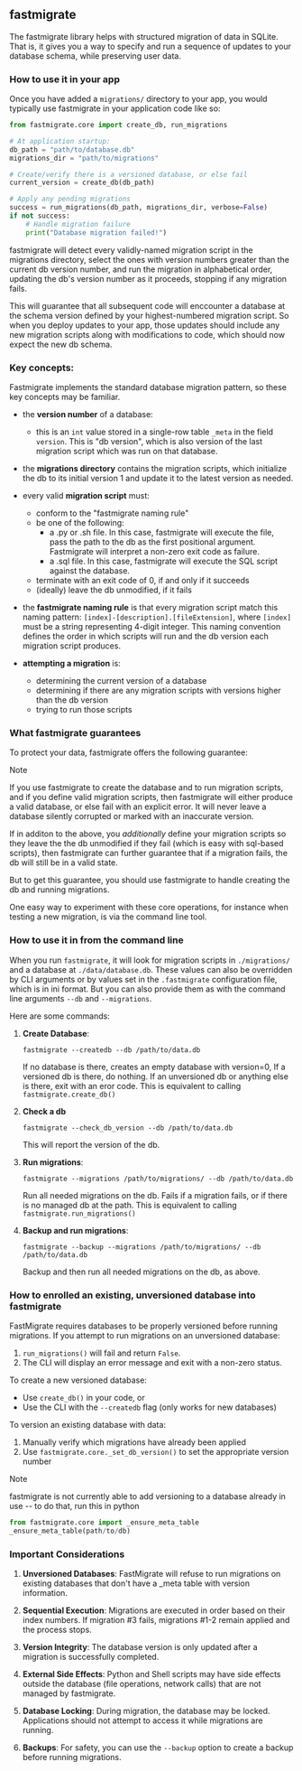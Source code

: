 ## fastmigrate

The fastmigrate library helps with structured migration of data in SQLite. That is, it gives you a way to specify and run a sequence of updates to your database schema, while preserving user data.

### How to use it in your app

Once you have added a `migrations/` directory to your app, you would typically use fastmigrate in your application code like so:

```python
from fastmigrate.core import create_db, run_migrations

# At application startup:
db_path = "path/to/database.db"
migrations_dir = "path/to/migrations"

# Create/verify there is a versioned database, or else fail
current_version = create_db(db_path)

# Apply any pending migrations
success = run_migrations(db_path, migrations_dir, verbose=False)
if not success:
    # Handle migration failure
    print("Database migration failed!")
```

fastmigrate will detect every validly-named migration script in the migrations directory, select the ones with version numbers greater than the current db version number, and run the migration in alphabetical order, updating the db's version number as it proceeds, stopping if any migration fails.

This will guarantee that all subsequent code will enccounter a database at the schema version defined by your highest-numbered migration script. So when you deploy updates to your app, those updates should include any new migration scripts along with modifications to code, which should now expect the new db schema.

### Key concepts:

Fastmigrate implements the standard database migration pattern, so these key concepts may be familiar.

- the **version number** of a database:
  - this is an `int` value stored in a single-row table `_meta` in the field `version`. This is "db version", which is also version of the last migration script which was run on that database.
  
- the **migrations directory** contains the migration scripts, which initialize the db to its initial version 1 and update it to the latest version as needed.

- every valid **migration script** must:
  - conform to the "fastmigrate naming rule"
  - be one of the following:
     - a .py or .sh file. In this case, fastmigrate will execute the file, pass the path to the db as the first positional argument. Fastmigrate will interpret a non-zero exit code as failure.
     - a .sql file. In this case, fastmigrate will execute the SQL script against the database.
  - terminate with an exit code of 0, if and only if it succeeds
  - (ideally) leave the db unmodified, if it fails
  
- the **fastmigrate naming rule** is that every migration script match this naming pattern: `[index]-[description].[fileExtension]`, where `[index]` must be a string representing 4-digit integer. This naming convention defines the order in which scripts will run and the db version each migration script produces.

- **attempting a migration** is:
  - determining the current version of a database
  - determining if there are any migration scripts with versions higher than the db version
  - trying to run those scripts

### What fastmigrate guarantees

To protect your data, fastmigrate offers the following guarantee:

> [!NOTE]  
> If you use fastmigrate to create the database and to run migration scripts, and if you define valid migration scripts, then fastmigrate will either produce a valid database, or else fail with an explicit error. It will never leave a database silently corrupted or marked with an inaccurate version.
> 
> If in additon to the above, you _additionally_ define your migration scripts so they leave the the db unmodified if they fail (which is easy with sql-based scripts), then fastmigrate can further guarantee that if a migration fails, the db will still be in a valid state.

But to get this guarantee, you should use fastmigrate to handle creating the db and running migrations.

One easy way to experiment with these core operations, for instance when testing a new migration, is via the command line tool. 

### How to use it in from the command line

When you run `fastmigrate`, it will look for migration scripts in `./migrations/` and a database at `./data/database.db`. These values can also be overridden by CLI arguments or by values set in the `.fastmigrate` configuration file, which is in ini format. But you can also provide them as with the command line arguments `--db` and `--migrations`.

Here are some commands:

1. **Create Database**:
   ```
   fastmigrate --createdb --db /path/to/data.db
   ```
   If no database is there, creates an empty database with version=0, If a versioned db is there, do nothing. If an unversioned db or anything else is there, exit with an eror code. This is equivalent to calling `fastmigrate.create_db()`

2. **Check a db**
   ```
   fastmigrate --check_db_version --db /path/to/data.db
   ```
   This will report the version of the db.
   
3. **Run migrations**:
   ```
   fastmigrate --migrations /path/to/migrations/ --db /path/to/data.db
   ```
   Run all needed migrations on the db. Fails if a migration fails, or if there is no managed db at the path. This is equivalent to calling `fastmigrate.run_migrations()`

4. **Backup and run migrations**:
   ```
   fastmigrate --backup --migrations /path/to/migrations/ --db /path/to/data.db
   ```
   Backup and then run all needed migrations on the db, as above.


### How to enrolled an existing, unversioned database into fastmigrate

FastMigrate requires databases to be properly versioned before running migrations. If you attempt to run migrations on an unversioned database:

1. `run_migrations()` will fail and return `False`.
2. The CLI will display an error message and exit with a non-zero status.

To create a new versioned database:
- Use `create_db()` in your code, or
- Use the CLI with the `--createdb` flag (only works for new databases)

To version an existing database with data:
1. Manually verify which migrations have already been applied
2. Use `fastmigrate.core._set_db_version()` to set the appropriate version number

> [!NOTE]  
> fastmigrate is not currently able to add versioning to a database already in use -- to do that, run this in python
> ```python
> from fastmigrate.core import _ensure_meta_table
> _ensure_meta_table(path/to/db)
> ```

### Important Considerations

1. **Unversioned Databases**: FastMigrate will refuse to run migrations on existing databases that don't have a _meta table with version information.

2. **Sequential Execution**: Migrations are executed in order based on their index numbers. If migration #3 fails, migrations #1-2 remain applied and the process stops.

3. **Version Integrity**: The database version is only updated after a migration is successfully completed.

4. **External Side Effects**: Python and Shell scripts may have side effects outside the database (file operations, network calls) that are not managed by fastmigrate.

5. **Database Locking**: During migration, the database may be locked. Applications should not attempt to access it while migrations are running.

6. **Backups**: For safety, you can use the `--backup` option to create a backup before running migrations.

